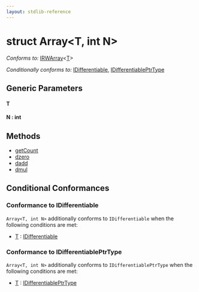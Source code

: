 ```yaml
---
layout: stdlib-reference
---
```


# struct Array\<T, int N\>

*Conforms to:* [IRWArray](../../interfaces/irwarray-0123/index.html)\<[T](../../interfaces/irwarray-0123/index.html#typeparam-T)\>

*Conditionally conforms to:* [IDifferentiable](../../interfaces/idifferentiable-01/index.html), [IDifferentiablePtrType](../../interfaces/idifferentiableptrtype-01fi/index.html)

## Generic Parameters

####  <a id="typeparam-T"></a>T
####  <a id="decl-N"></a>N  : int

## Methods

* [getCount](getcount-3)
* [dzero](dzero)
* [dadd](dadd)
* [dmul](dmul)

## Conditional Conformances

### Conformance to IDifferentiable
`Array<T, int N>` additionally conforms to `IDifferentiable` when the following conditions are met:

  * [T](index.html#typeparam-T) : [IDifferentiable](../../interfaces/idifferentiable-01/index.html)
### Conformance to IDifferentiablePtrType
`Array<T, int N>` additionally conforms to `IDifferentiablePtrType` when the following conditions are met:

  * [T](index.html#typeparam-T) : [IDifferentiablePtrType](../../interfaces/idifferentiableptrtype-01fi/index.html)

<!-- RTD-TOC-START
```{toctree}
:titlesonly:
:hidden:

Differential <differential-0>
dadd <dadd>
dmul <dmul>
dzero <dzero>
getCount <getcount-3>
```
RTD-TOC-END -->
